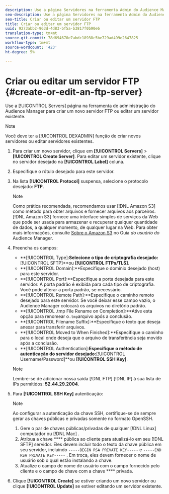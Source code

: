 ```yaml
---
description: Use a página Servidores na ferramenta Admin do Audience Manager para criar um novo servidor FTP ou editar um servidor existente.
seo-description: Use a página Servidores na ferramenta Admin do Audience Manager para criar um novo servidor FTP ou editar um servidor existente.
seo-title: Criar ou editar um servidor FTP
title: Criar ou editar um servidor FTP
uuid: 9273abb2-963d-4d83-bf5a-b3817f0b90e6
translation-type: tm+mt
source-git-commit: 78d694670e7abdc18938c5be729ad499e2647825
workflow-type: tm+mt
source-wordcount: '423'
ht-degree: 5%

---
```



# Criar ou editar um servidor FTP {#create-or-edit-an-ftp-server}

Use a [!UICONTROL Servers] página na ferramenta de administração do Audience Manager para criar um novo servidor FTP ou editar um servidor existente.

>[!NOTE]
>
>Você deve ter a [!UICONTROL DEXADMIN] função de criar novos servidores ou editar servidores existentes.

1. Para criar um novo servidor, clique em **[!UICONTROL Servers]** > **[!UICONTROL Create Server]**. Para editar um servidor existente, clique no servidor desejado na **[!UICONTROL Label]** coluna.
1. Especifique o rótulo desejado para este servidor.
1. Na lista **[!UICONTROL Protocol]** suspensa, selecione o protocolo desejado: **FTP**.

   >[!NOTE]
   >
   >Como prática recomendada, recomendamos usar [!DNL Amazon S3] como método para obter arquivos e fornecer arquivos aos parceiros. [!DNL Amazon S3] fornece uma interface simples de serviços da Web que pode ser usada para armazenar e recuperar qualquer quantidade de dados, a qualquer momento, de qualquer lugar na Web. Para obter mais informações, consulte [Sobre o Amazon S3](https://docs.adobe.com/content/help/en/audience-manager/user-guide/reference/amazon-s3.html) no Guia *do usuário do* Audience Manager.

1. Preencha os campos:

   * **[!UICONTROL Type]:**Selecione o tipo de criptografia desejado:**[!UICONTROL SFTP]**ou **[!UICONTROL FTPs/TLS]**.
   * **[!UICONTROL Domain]:**Especifique o domínio desejado (host) para este servidor.
   * **[!UICONTROL Port]:**Especifique a porta desejada para este servidor. A porta padrão é exibida para cada tipo de criptografia. Você pode alterar a porta padrão, se necessário.
   * **[!UICONTROL Remote Path]:**Especifique o caminho remoto desejado para este servidor. Se você deixar esse campo vazio, o Audience Manager colocará os arquivos no diretório padrão.
   * **[!UICONTROL .tmp File Rename on Completion]:**Ative esta opção para renomear o`.tmp`arquivo após a conclusão.
   * **[!UICONTROL Filename Suffix]:**Especifique o texto que deseja anexar para transferir arquivos.
   * **[!UICONTROL Moved to When Finished]:**Especifique o caminho para o local onde deseja que o arquivo de transferência seja movido após a conclusão.
   * **[!UICONTROL Authentication]:**Especifique o método de autenticação do servidor desejado:**[!UICONTROL Username/Password]**ou **[!UICONTROL SSH Key]**.
   >[!NOTE]
   >
   >Lembre-se de adicionar nossa saída [!DNL FTP] [!DNL IP] à sua lista de IPs permitidos: **52.44.29.2004**.

1. Para **[!UICONTROL SSH Key]** autenticação:
   >[!NOTE]
   >
   >Ao configurar a autenticação da chave SSH, certifique-se de sempre gerar as chaves públicas e privadas somente no formato OpenSSH.
   1. Gere o par de chaves públicas/privadas de qualquer [!DNL Linux] computador ou [!DNL Mac] .
   1. Atribua a chave **** pública ao cliente para atualizá-lo em seu [!DNL SFTP] servidor. Eles devem incluir todo o texto da chave pública em seu servidor, incluindo `-----BEGIN RSA PRIVATE KEY-----` e `-----END RSA PRIVATE KEY-----` . Em troca, eles devem fornecer o nome de usuário sob o qual estão instalando a chave.
   1. Atualize o campo de nome de usuário com o campo fornecido pelo cliente e o campo de chave com a chave **** privada.
1. Clique **[!UICONTROL Create]** se estiver criando um novo servidor ou clique **[!UICONTROL Update]** se estiver editando um servidor existente.
